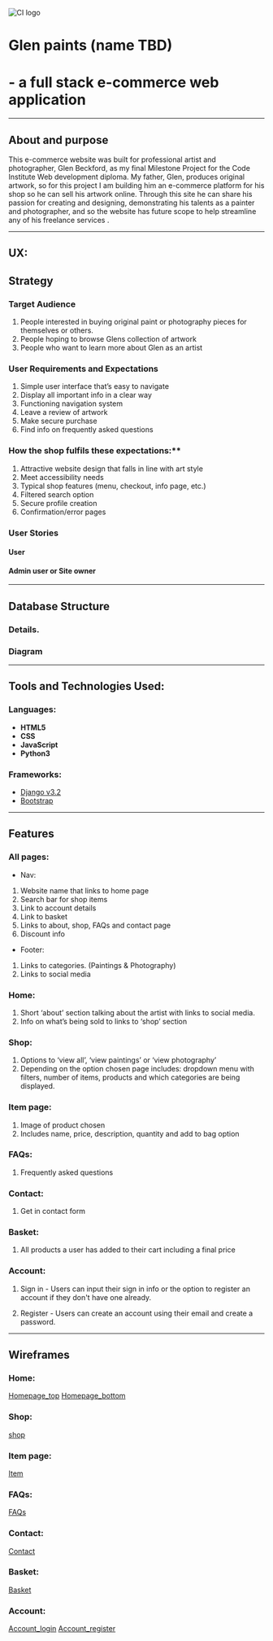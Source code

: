 ![CI logo](https://codeinstitute.s3.amazonaws.com/fullstack/ci_logo_small.png)

# Glen paints (name TBD)
# - a full stack e-commerce web application

------
## About and purpose 

This e-commerce website was built for professional artist and photographer, Glen Beckford, as my final Milestone Project for the Code Institute Web development diploma.
My father, Glen, produces original artwork, so for this project I am building him an e-commerce platform for his shop so he can sell his artwork online.
Through this site he can share his passion for creating and designing, demonstrating his talents as a painter and photographer, and so the website has future scope to help streamline any of his freelance services .

----------------------------

## UX:
## Strategy
### Target Audience

 1. People interested in buying original paint or photography pieces for themselves or others.
 2. People hoping to browse Glens collection of artwork
 3. People who want to learn more about Glen as an artist

### User Requirements and Expectations

 1. Simple user interface that’s easy to navigate
 2. Display all important info in a clear way 
 3. Functioning navigation system 
 4. Leave a review of artwork 
 5. Make secure purchase 
 6. Find info on frequently asked questions

### How the shop fulfils these expectations:**

 1. Attractive website design that falls in line with art style 
 2. Meet accessibility needs
 3. Typical shop features (menu, checkout, info page, etc.)
 4. Filtered search option
 5. Secure profile creation
 6. Confirmation/error pages

### User Stories

#### User

#### Admin user or Site owner

---

## Database Structure
### Details.

### Diagram

---

## Tools and Technologies Used:

### Languages:
- **HTML5**
- **CSS**
- **JavaScript**
- **Python3**

### Frameworks:
- [Django v3.2](https://www.djangoproject.com/)
- [Bootstrap](https://getbootstrap.com/docs/4.4/getting-started/introduction/) 

---

## Features

### All pages:
- Nav: 

 1. Website name that links to home page 
 2. Search bar for shop items 
 3. Link to account details
 4. Link to basket
 5. Links to about, shop, FAQs and contact page 
 6. Discount info 

- Footer:

 1. Links to categories. (Paintings & Photography)
 2. Links to social media 

### Home:

 1. Short ‘about’ section talking about the artist with links to social media.
 2. Info on what’s being sold to links to ‘shop’ section

### Shop:

 1. Options to ‘view all’, ‘view paintings’ or ‘view photography’
 2. Depending on the option chosen page includes: dropdown menu with filters, number of items, products and which categories are being displayed.

### Item page:

 1. Image of product chosen 
 2. Includes name, price, description, quantity and add to bag option

### FAQs:

 1. Frequently asked questions

### Contact: 

 1. Get in contact form

### Basket:

 1. All products a user has added to their cart including a final price 

### Account:

 1. Sign in - Users can input their sign in info or the option to register an account if they don't have one already.

 2. Register - Users can create an account using their email and create a password.

 ---

## Wireframes

### Home:

[Homepage_top](/docs/wireframes_home_top.png)
[Homepage_bottom](/docs/wireframes_home_bottom.png)

### Shop:

[shop](/docs/wireframes_shop.png)

### Item page:

[Item](/docs/wireframes_shop_item.png)

### FAQs:

[FAQs](/docs/wireframes_FAQs.png)

### Contact: 

[Contact](/docs/wireframes_contact.png)

### Basket:

[Basket](/docs/wireframes_basket.png)

### Account:

[Account_login](/docs/wireframes_login.png)
[Account_register](/docs/wireframes_register.png)


